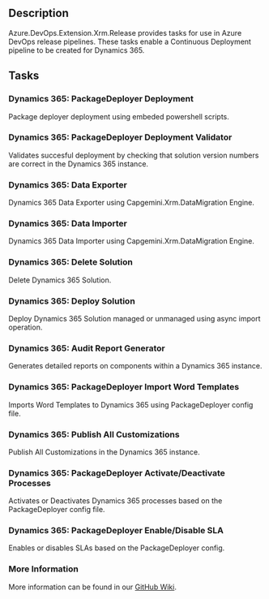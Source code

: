 ## Description

Azure.DevOps.Extension.Xrm.Release provides tasks for use in Azure DevOps release pipelines. These tasks enable a Continuous Deployment pipeline to be created for Dynamics 365.

## Tasks

### Dynamics 365: PackageDeployer Deployment

Package deployer deployment using embeded powershell scripts.

### Dynamics 365: PackageDeployer Deployment Validator

Validates succesful deployment by checking that solution version numbers are correct in the Dynamics 365 instance.

### Dynamics 365: Data Exporter

Dynamics 365 Data Exporter using Capgemini.Xrm.DataMigration Engine.

### Dynamics 365: Data Importer

Dynamics 365 Data Importer using Capgemini.Xrm.DataMigration Engine.

### Dynamics 365: Delete Solution

Delete Dynamics 365 Solution.

### Dynamics 365: Deploy Solution

Deploy Dynamics 365 Solution managed or unmanaged using async import operation.

### Dynamics 365: Audit Report Generator

Generates detailed reports on components within a Dynamics 365 instance.

### Dynamics 365: PackageDeployer Import Word Templates

Imports Word Templates to Dynamics 365 using PackageDeployer config file.

### Dynamics 365: Publish All Customizations

Publish All Customizations in the Dynamics 365 instance.

### Dynamics 365: PackageDeployer Activate/Deactivate Processes

Activates or Deactivates Dynamics 365 processes based on the PackageDeployer config file.

### Dynamics 365: PackageDeployer Enable/Disable SLA

Enables or disables SLAs based on the PackageDeployer config.

### More Information

More information can be found in our [GitHub Wiki](https://github.com/Capgemini/azure-devops-extension-xrm-release/wiki).